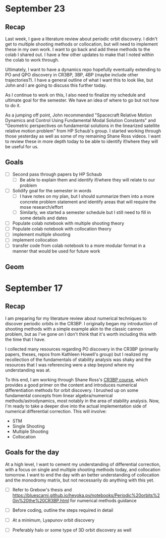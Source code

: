 # September 23
## Recap
Last week, I gave a literature review about periodic orbit discovery. I didn't get to multiple shooting methods or collocation, but will need to implement these in my own work. I want to go back and add these methods to the colab I shared out. I have a few other updates to make that I noted within the colab to work through.

Ultimately, I want to have a dynamics repo hopefully eventually extending to PO and QPO discovery in CR3BP, 3BP, 4BP (maybe include other trajectories?). I have a general outline of what I want this to look like, but John and I are going to discuss this further today.

As I continue to work on this, I also need to finalize my schedule and ultimate goal for the semester. We have an idea of where to go but not how to do it.

As a jumping off point, John recommended "Spacecraft Relative Motion Dynamics and Control Using Fundamental Modal Solution Constants" and "Geometric perspectives on fundamental solutions in the linearized satellite relative motion problem" from HP Schaub's group. I started working through those yesterday as well as some of my remaining Shane Ross videos. I want to review these in more depth today to be able to identify if/where they will be useful for us.

## Goals
- [ ]  Second pass through papers by HP Schaub
	- [ ] Be able to explain them and identify if/where they will relate to our problem
- [ ] Solidify goal for the semester in words
	- [ ] I have notes on my plan, but I should summarize them into a more concrete problem statement and identify areas that will require the mose research/effort
	- [ ] Similarly, we started a semester schedule but I still need to fill in some details and dates
- [ ] Populate colab notebook with multiple shooting theory
- [ ] Populate colab notebook with collocation theory
- [ ] implement multiple shooting
- [ ] implement collocation
- [ ] transfer code from colab notebook to a more modular format in a manner that would be used for future work

## Geom
# September 17
## Recap
I am preparing for my literature review about numerical techniques to discover periodic orbits in the CR3BP. I originally began my introduction of shooting methods with a simple example akin to the classic cannon problem, but as I've gone on I don't think that it's worth including this with the time that I have.

I collected many resources regarding PO discovery in the CR3BP (primarily papers, theses, repos from Kathleen Howell's group) but I realized my recollection of the fundamentals of stability analysis was shaky and the resources that I was referencing were a step beyond where my understanding was at.

To this end, I am working through Shane Ross's [CR3BP course](https://www.youtube.com/playlist?list=PLUeHTafWecAXDF9vWi7PuE2ZQQ2hXyYt_), which provides a good primer on the content and introduces numerical differentiation methods for orbit discovery. I brushed up on some fundamental concepts from linear algebra/numerical methods/astrodynamics, most notably in the area of stability analysis. Now, I'm ready to take a deeper dive into the actual implementation side of numerical differential correction. This will involve:
- STM
- Single Shooting
- Multiple Shooting
- Collocation

## Goals for the day
At a high level, I want to cement my understanding of differential correction, with a focus on single and multiple shooting methods today, and collocation tomorrow. I want to end the day with an better understanding of collocation and the monodromy matrix, but not necessarily do anything with this yet.
- [ ] Refer to Grebow's thesis and https://bluescarni.github.io/heyoka.py/notebooks/Periodic%20orbits%20in%20the%20CR3BP.html for numerical methods guidance
- [ ] Before coding, outline the steps required in detail
- [ ] At a minimum, Lyapunov orbit discovery
- [ ] Preferably halo or some type of 3D orbit discovery as well

